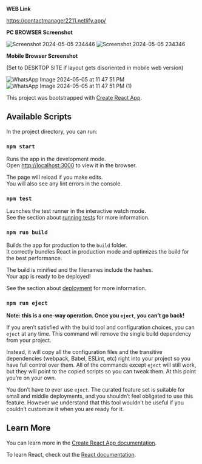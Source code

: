 **WEB Link**

https://contactmanager2211.netlify.app/

**PC BROWSER Screenshot**

![Screenshot 2024-05-05 234446](https://github.com/Akshhhh2211/PCContact-Manager/assets/103826762/3daeab8d-dcd7-43b1-aead-5e14e603d98b)
![Screenshot 2024-05-05 234346](https://github.com/Akshhhh2211/Contact-Manager/assets/103826762/8e799fef-04a9-4c56-9fbc-49dc1e648933)

**Mobile Browser Screenshot**

(Set to DESKTOP SITE if layout gets disoriented in mobile web version)

![WhatsApp Image 2024-05-05 at 11 47 51 PM](https://github.com/Akshhhh2211/Contact-Manager/assets/103826762/17147358-4c03-487d-93a1-f79a0f26679d)
![WhatsApp Image 2024-05-05 at 11 47 51 PM (1)](https://github.com/Akshhhh2211/Contact-Manager/assets/103826762/19dba3e2-e0b2-4a6c-aff1-ecc6420dca7c)


This project was bootstrapped with [Create React App](https://github.com/facebook/create-react-app).

## Available Scripts

In the project directory, you can run:

### `npm start`

Runs the app in the development mode.\
Open [http://localhost:3000](http://localhost:3000) to view it in the browser.

The page will reload if you make edits.\
You will also see any lint errors in the console.

### `npm test`

Launches the test runner in the interactive watch mode.\
See the section about [running tests](https://facebook.github.io/create-react-app/docs/running-tests) for more information.

### `npm run build`

Builds the app for production to the `build` folder.\
It correctly bundles React in production mode and optimizes the build for the best performance.

The build is minified and the filenames include the hashes.\
Your app is ready to be deployed!

See the section about [deployment](https://facebook.github.io/create-react-app/docs/deployment) for more information.

### `npm run eject`

**Note: this is a one-way operation. Once you `eject`, you can’t go back!**

If you aren’t satisfied with the build tool and configuration choices, you can `eject` at any time. This command will remove the single build dependency from your project.

Instead, it will copy all the configuration files and the transitive dependencies (webpack, Babel, ESLint, etc) right into your project so you have full control over them. All of the commands except `eject` will still work, but they will point to the copied scripts so you can tweak them. At this point you’re on your own.

You don’t have to ever use `eject`. The curated feature set is suitable for small and middle deployments, and you shouldn’t feel obligated to use this feature. However we understand that this tool wouldn’t be useful if you couldn’t customize it when you are ready for it.



## Learn More

You can learn more in the [Create React App documentation](https://facebook.github.io/create-react-app/docs/getting-started).

To learn React, check out the [React documentation](https://reactjs.org/).
